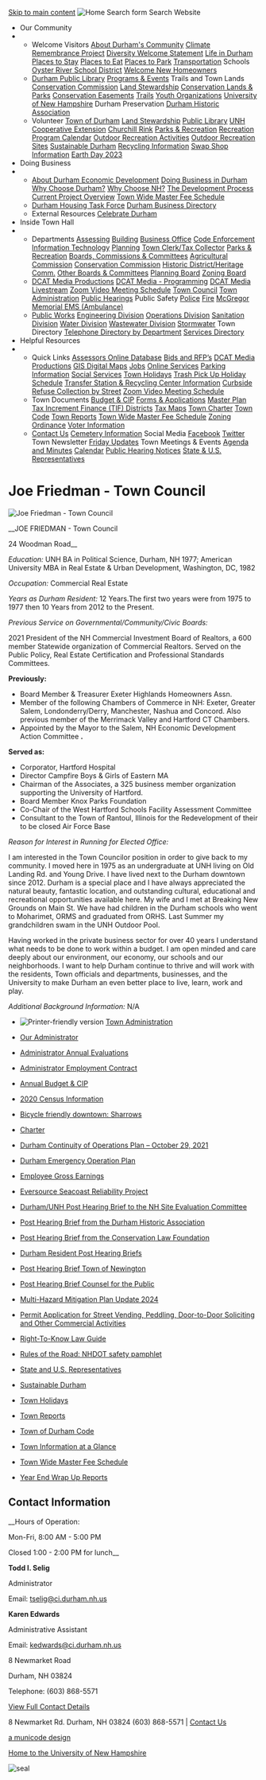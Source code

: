  [Skip to main content](https://www.ci.durham.nh.us/administration/joe-friedman-town-council/)   ![Home](images/c0fd71cd8b9c8d5ff70b35bc9ea9f1948e8419bec8e96cb352eed9bd492d4803.png)  Search form Search Website 

 *  Our Community 
   * 
     *  Welcome Visitors  [About Durham's Community](https://www.ci.durham.nh.us/community/about-durhams-community)  [Climate Remembrance Project](https://www.ci.durham.nh.us/community/climate-remembrance-project)  [Diversity Welcome Statement](https://www.ci.durham.nh.us/boc_hrc/diversity-welcome-statement)  [Life in Durham](https://www.ci.durham.nh.us/community/life-durham-and-surrounding-areas)  [Places to Stay](https://www.ci.durham.nh.us/directory?field_business_categories_tid=111)  [Places to Eat](https://www.ci.durham.nh.us/directory?field_business_categories_tid=181)  [Places to Park](https://www.ci.durham.nh.us/parking/welcome-durham-parking-information-page)  [Transportation](https://www.ci.durham.nh.us/community/getting-there-here)  Schools  [Oyster River School District](https://www.orcsd.org/)  [Welcome New Homeowners](https://www.ci.durham.nh.us/community/information-new-homeowners) 
     *  [Durham Public Library](http://www.durhampubliclibrary.org/)  [Programs & Events](http://www.durhampubliclibrary.org/Pages/Index/70819/upcoming-events) Trails and Town Lands [Conservation Commission](https://www.ci.durham.nh.us/boc_conservation)  [Land Stewardship](https://www.ci.durham.nh.us/boc_landstewardship)  [Conservation Lands & Parks](https://www.ci.durham.nh.us/conservation-lands-parks)  [Conservation Easements](https://www.ci.durham.nh.us/conservation-easements)  [Trails](https://www.ci.durham.nh.us/trails)  [Youth Organizations](https://www.ci.durham.nh.us/community/youth-organizations)  [University of New Hampshire](https://www.unh.edu/)  Durham Preservation  [Durham Historic Association](https://www.ci.durham.nh.us/community/durham-historic-association) 
     *  Volunteer  [Town of Durham](https://www.ci.durham.nh.us/volunteer)  [Land Stewardship](https://www.ci.durham.nh.us/boc_landstewardship/volunteer-land-stewardship)  [Public Library](http://www.durhampubliclibrary.org/Pages/Index/70837/jobs-and-volunteers-at-dpl)  [UNH Cooperative Extension](https://extension.unh.edu/tags/volunteers)  [Churchill Rink](https://churchillrink.org/)  [Parks & Recreation](https://durhamrec.recdesk.com/recdeskportal/)  [Recreation Program Calendar](https://durhamrec.recdesk.com/recdeskportal/Calendar/tabid/9882/Default.aspx)  [Outdoor Recreation Activities](https://durhamrec.recdesk.com/recdeskportal/ChurchillRink/OutdoorRecreationSites/tabid/10595/Default.aspx)  [Outdoor Recreation Sites](https://durhamrec.recdesk.com/Community/Page?pageId=10595)  [Sustainable Durham](https://www.ci.durham.nh.us/sustainable)  [Recycling Information](https://storymaps.arcgis.com/stories/93e328c016074e1395415f900a71c7b0)  [Swap Shop Information](https://www.ci.durham.nh.us/publicworks/swap-shop-durham-transfer-station-volunteer-powered-community-resource)  [Earth Day 2023](https://www.ci.durham.nh.us/sustainable/sustainable-durham-earth-day-2023)  
 *  Doing Business 
   * 
     *  [About Durham Economic Development](https://www.ci.durham.nh.us/boc_economic/welcome-durham-edc)  [Doing Business in Durham](https://www.ci.durham.nh.us/doingbusiness/doing-business-contact-information)  [Why Choose Durham?](https://www.ci.durham.nh.us/boc_economic/why-choose-durham)  [Why Choose NH?](https://www.ci.durham.nh.us/boc_economic/why-choose-new-hampshire)  [The Development Process](https://www.ci.durham.nh.us/boc_economic/development-process)  [Current Project Overview](https://www.ci.durham.nh.us/boc_economic/current-project-overview)  [Town Wide Master Fee Schedule](https://www.ci.durham.nh.us/administration/town-wide-master-fee-schedule) 
     *  [Durham Housing Task Force](https://www.ci.durham.nh.us/bc-housingtaskforce)  [Durham Business Directory](https://www.ci.durham.nh.us/directory) 
     *  External Resources  [Celebrate Durham](https://www.celebratedurhamnh.com/)  
 *  Inside Town Hall 
   * 
     *  Departments  [Assessing](https://www.ci.durham.nh.us/assessing)  [Building](https://www.ci.durham.nh.us/building)  [Business Office](https://www.ci.durham.nh.us/businessoffice/business-office)  [Code Enforcement](https://www.ci.durham.nh.us/codeenforcement)  [Information Technology](https://www.ci.durham.nh.us/it)  [Planning](https://www.ci.durham.nh.us/planning/durham-planning-department)  [Town Clerk/Tax Collector](https://www.ci.durham.nh.us/clerk)  [Parks & Recreation](https://durhamrec.recdesk.com/Community/Page?pageId=9871)  [Boards, Commissions & Committees](https://www.ci.durham.nh.us/bcc)  [Agricultural Commission](https://www.ci.durham.nh.us/boc_agricultural)  [Conservation Commission](https://www.ci.durham.nh.us/boc_conservation)  [Historic District/Heritage Comm.](https://www.ci.durham.nh.us/boc_historic)  [Other Boards & Committees](https://www.ci.durham.nh.us/bcc)  [Planning Board](https://www.ci.durham.nh.us/boc_planning)  [Zoning Board](https://www.ci.durham.nh.us/boc_zoning) 
     *  [DCAT Media Productions](https://www.ci.durham.nh.us/boc_dcatgovernance/dcat-media)  [DCAT Media - Programming](https://www.ci.durham.nh.us/boc_dcatgovernance)  [DCAT Media Livestream](https://cloud.castus.tv/vod/durham/?page=HOME)  [Zoom Video Meeting Schedule](https://www.ci.durham.nh.us/boc_dcatgovernance/zoom-video-meeting-schedule)  [Town Council](https://www.ci.durham.nh.us/towncouncil)  [Town Administration](https://www.ci.durham.nh.us/administration)  [Public Hearings](https://www.ci.durham.nh.us/meetings)  Public Safety  [Police](https://www.ci.durham.nh.us/police)  [Fire](https://www.ci.durham.nh.us/fire)  [McGregor Memorial EMS (Ambulance)](https://www.mcgregorems.org/) 
     *  [Public Works](https://www.ci.durham.nh.us/publicworks)  [Engineering Division](https://www.ci.durham.nh.us/publicworks/engineering-division)  [Operations Division](https://www.ci.durham.nh.us/publicworks/operations-division)  [Sanitation Division](https://www.ci.durham.nh.us/publicworks/sanitation-division)  [Water Division](https://www.ci.durham.nh.us/publicworks/water-division)  [Wastewater Division](https://www.ci.durham.nh.us/publicworks/wastewater-division)  [Stormwater](https://www.ci.durham.nh.us/publicworks/stormwater)  Town Directory  [Telephone Directory by Department](https://www.ci.durham.nh.us/administration/telephone-directory-department)  [Services Directory](https://www.ci.durham.nh.us/services)  
 *  Helpful Resources 
   * 
     *  Quick Links  [Assessors Online Database](https://gis.vgsi.com/durhamnh)  [Bids and RFP’s](https://www.ci.durham.nh.us/rfps)  [DCAT Media Productions](https://www.ci.durham.nh.us/boc_dcatgovernance/dcat-media)  [GIS Digital Maps](https://todnh.maps.arcgis.com/apps/webappviewer/index.html?id=e428d7362b0240baa3a5ca49a8ce6602)  [Jobs](https://www.ci.durham.nh.us/jobs)  [Online Services](https://www.ci.durham.nh.us/clerk/online-transactions)  [Parking Information](https://www.ci.durham.nh.us/parking/welcome-durham-parking-information-page)  [Social Services](https://www.ci.durham.nh.us/administration/social-services)  [Town Holidays](https://www.ci.durham.nh.us/administration/town-holidays)  [Trash Pick Up Holiday Schedule](https://www.ci.durham.nh.us/publicworks/public-works-newsletters)  [Transfer Station & Recycling Center Information](https://www.ci.durham.nh.us/publicworks/sanitation-division)  [Curbside Refuse Collection by Street](https://www.ci.durham.nh.us/publicworks/public-works-newsletters)  [Zoom Video Meeting Schedule](https://www.ci.durham.nh.us/boc_dcatgovernance/zoom-video-meeting-schedule) 
     *  Town Documents  [Budget & CIP](https://www.ci.durham.nh.us/businessoffice/annual-budget-cip)  [Forms & Applications](https://www.ci.durham.nh.us/forms)  [Master Plan](https://www.ci.durham.nh.us/planning/master-plan-2015)  [Tax Increment Finance (TIF) Districts](https://www.ci.durham.nh.us/boc_economic/tax-increment-finance-tif-districts)  [Tax Maps](https://www.ci.durham.nh.us/assessing/tax-maps)  [Town Charter](https://www.ci.durham.nh.us/municipal-code/town-charter)  [Town Code](https://www.ci.durham.nh.us/municode)  [Town Reports](https://www.ci.durham.nh.us/administration/town-reports)  [Town Wide Master Fee Schedule](https://www.ci.durham.nh.us/administration/town-wide-master-fee-schedule)  [Zoning Ordinance](https://www.ci.durham.nh.us/planning/zoning-ordinance)  [Voter Information](https://www.ci.durham.nh.us/clerk/how-register-vote-durham-nh) 
     *  [Contact Us](https://www.ci.durham.nh.us/contact)  [Cemetery Information](https://www.ci.durham.nh.us/boc_cemetery)  Social Media  [Facebook](https://www.facebook.com/profile.php?id=100088350685717)  [Twitter](https:///twitter.com/town_of_durham)  Town Newsletter  [Friday Updates](https://www.ci.durham.nh.us/fridayupdates)  Town Meetings & Events  [Agenda and Minutes](https://www.ci.durham.nh.us/meetings)  [Calendar](https://www.ci.durham.nh.us/calendar)  [Public Hearing Notices](https://www.ci.durham.nh.us/meetings)  [State & U.S. Representatives](https://www.ci.durham.nh.us/administration/state-and-us-representatives)  

# Joe Friedman - Town Council

  ![Joe Friedman - Town Council](images/d463fcb22db80ba90b0af176fb8a98eff5634f4836cc992df89e7fe45ce581d6.jpg)  

 __JOE FRIEDMAN - Town Council

24 Woodman Road__ 

 _Education:_    UNH BA in Political Science, Durham, NH 1977; American University MBA in Real Estate & Urban Development, Washington, DC, 1982

 _Occupation:_   Commercial Real Estate

 _Years as Durham Resident:_   12 Years.The first two years were from 1975 to 1977 then 10 Years from 2012 to the Present.         

 _Previous Service on Governmental/Community/Civic Boards:_ 

2021 President of the NH Commercial Investment Board of Realtors, a 600 member Statewide organization of Commercial Realtors.  Served on the Public Policy, Real Estate Certification and Professional Standards Committees.

 __Previously:__ 

 * Board Member & Treasurer Exeter Highlands Homeowners Assn.
 * Member of the following Chambers of Commerce in NH:  Exeter, Greater Salem, Londonderry/Derry, Manchester, Nashua and Concord.  Also previous member of the Merrimack Valley and Hartford CT Chambers.
 * Appointed by the Mayor to the Salem, NH Economic Development Action Committee __.__ 

 __Served as:__ 

 * Corporator, Hartford Hospital
 * Director Campfire Boys & Girls of Eastern MA
 * Chairman of the Associates, a 325 business member organization supporting the University of Hartford.
 * Board Member Knox Parks Foundation
 * Co-Chair of the West Hartford Schools Facility Assessment Committee
 * Consultant to the Town of Rantoul, Illinois for the Redevelopment of their to be closed Air Force Base

 _Reason for Interest in Running for Elected Office:_ 

I am interested in the Town Councilor position in order to give back to my community.  I moved here in 1975 as an undergraduate at UNH living on Old Landing Rd. and Young Drive. I have lived next to the Durham downtown since 2012.  Durham is a special place and I have always appreciated the natural beauty, fantastic location, and outstanding cultural, educational and recreational opportunities available here. My wife and I met at Breaking New Grounds on Main St.  We have had children in the Durham schools who went to Moharimet, ORMS and graduated from ORHS.  Last Summer my grandchildren swam in the UNH Outdoor Pool.

Having worked in the private business sector for over 40 years I understand what needs to be done to work within a budget.  I am open minded and care deeply about our environment, our economy, our schools and our neighborhoods.  I want to help Durham continue to thrive and will work with the residents, Town officials and departments, businesses, and the University to make Durham an even better place to live, learn, work and play.

 _Additional Background Information:_   N/A

 

 *  ![Printer-friendly version](images/8eb0ab4958e33b2394a4d1a8cc98a8dfe6c9cb65a727fb98e68ab94e5e9f07ef.png) 
  [Town Administration](https://www.ci.durham.nh.us/administration)  

 *  [Our Administrator](https://www.ci.durham.nh.us/administration/our-administrator) 
 *  [Administrator Annual Evaluations](https://www.ci.durham.nh.us/administration/administrator-annual-evaluations) 
 *  [Administrator Employment Contract](https://www.ci.durham.nh.us/administration/administrator-employment-contract) 
 *  [Annual Budget & CIP](https://www.ci.durham.nh.us/businessoffice/annual-budget-cip) 
 *  [2020 Census Information](https://www.ci.durham.nh.us/administration/dear-resident-durham-being-counted-2020-census-matters) 
 *  [Bicycle friendly downtown: Sharrows](https://www.ci.durham.nh.us/administration/what-are-those-markings-street-sharrows) 
 *  [Charter](https://www.ci.durham.nh.us/towncouncil/charter) 
 *  [Durham Continuity of Operations Plan – October 29, 2021](https://www.ci.durham.nh.us/administration/durham-continuity-operations-plan-%E2%80%93-october-29-2021) 
 *  [Durham Emergency Operation Plan](https://www.ci.durham.nh.us/administration/durham-emergency-operation-plan) 
 *  [Employee Gross Earnings](https://www.ci.durham.nh.us/administration/employee-gross-earnings) 
 *   [Eversource Seacoast Reliability Project](https://www.ci.durham.nh.us/administration/eversource-seacoast-reliability-project) 
   *  [Durham/UNH Post Hearing Brief to the NH Site Evaluation Committee](https://www.ci.durham.nh.us/administration/durhamunh-post-hearing-brief-nh-site-evaluation-committee) 
   *  [Post Hearing Brief from the Durham Historic Association](https://www.ci.durham.nh.us/administration/post-hearing-brief-durham-historic-association) 
   *  [Post Hearing Brief from the Conservation Law Foundation](https://www.ci.durham.nh.us/administration/post-hearing-brief-conservation-law-foundation) 
   *  [Durham Resident Post Hearing Briefs](https://www.ci.durham.nh.us/administration/post-hearing-briefs-durham-residents) 
   *  [Post Hearing Brief Town of Newington](https://www.ci.durham.nh.us/administration/post-hearing-brief-town-newington) 
   *  [Post Hearing Brief Counsel for the Public](https://www.ci.durham.nh.us/administration/post-hearing-brief-council-public) 
 *  [Multi-Hazard Mitigation Plan Update 2024](https://www.ci.durham.nh.us/administration/multi-hazard-mitigation-plan-update-2024) 
 *  [Permit Application for Street Vending, Peddling, Door-to-Door Soliciting and Other Commercial Activities](https://www.ci.durham.nh.us/administration/permit-application-street-vending-peddling-door-door-soliciting-and-other-commercial) 
 *  [Right-To-Know Law Guide](https://www.ci.durham.nh.us/administration/right-know-law-guide) 
 *  [Rules of the Road: NHDOT safety pamphlet](https://www.ci.durham.nh.us/administration/rules-road-bicyclists-motorists-please-read) 
 *  [State and U.S. Representatives](https://www.ci.durham.nh.us/administration/state-and-us-representatives) 
 *  [Sustainable Durham](https://www.ci.durham.nh.us/sustainable) 
 *  [Town Holidays](https://www.ci.durham.nh.us/administration/town-holidays) 
 *  [Town Reports](https://www.ci.durham.nh.us/administration/town-reports) 
 *  [Town of Durham Code](https://www.ci.durham.nh.us/municode) 
 *  [Town Information at a Glance](https://www.ci.durham.nh.us/administration/town-information-glance) 
 *  [Town Wide Master Fee Schedule](https://www.ci.durham.nh.us/administration/town-wide-master-fee-schedule) 
 *  [Year End Wrap Up Reports](https://www.ci.durham.nh.us/administration/administrators-year-end-wrap-reports) 

## Contact Information

 __Hours of Operation:

Mon-Fri, 8:00 AM - 5:00 PM

Closed 1:00 - 2:00 PM for lunch__ 

 __Todd I. Selig__ 

Administrator

Email: [tselig@ci.durham.nh.us](mailto:tselig@ci.durham.nh.us) 

 __Karen Edwards__ 

Administrative Assistant

Email: [kedwards@ci.durham.nh.us](mailto:kedwards@ci.durham.nh.us) 

8 Newmarket Road 

Durham, NH 03824

Telephone: (603) 868-5571

 

  [View Full Contact Details](https://www.ci.durham.nh.us/administration/administration-contact-information)  

 8 Newmarket Rd. Durham, NH 03824 (603) 868-5571   |    [Contact Us](https://www.ci.durham.nh.us/contact)  

  [a municode design](http://www.ahaconsulting.com/)  

 [Home to the University of New Hampshire](http://www.unh.edu/)  

  ![seal](images/58c4cbe7eceb8043c819c765c2b1c870a47cd371797d9e7c84bab11535e9eca4.png)  